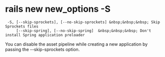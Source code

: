 # rails new new_options -S
 ```
  -S, [--skip-sprockets], [--no-skip-sprockets] &nbsp;&nbsp;&nbsp; Skip Sprockets files
      [--skip-spring], [--no-skip-spring]  &nbsp;&nbsp;&nbsp; Don't install Spring application preloader 
  ```
  You can disable the asset pipeline while creating a new application by passing the --skip-sprockets option.